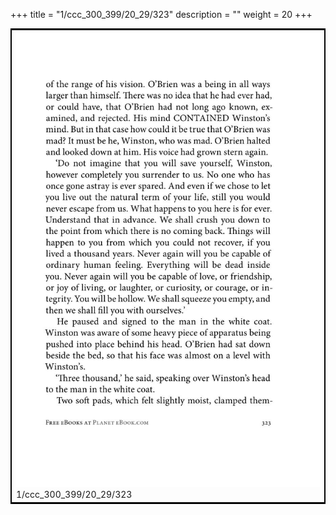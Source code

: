 +++
title = "1/ccc_300_399/20_29/323"
description = ""
weight = 20
+++

<table style="border:2px solid black;max-width:800px;max-height:800px;" 
><tr><td><img class="center-fit-jpg"
src="/jpg_/out_jpg_1984__323.jpg"  >1/ccc_300_399/20_29/323</img></td></tr></table>